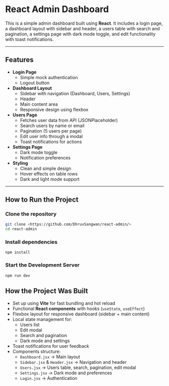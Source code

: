 # React Admin Dashboard

This is a simple admin dashboard built using **React**. It includes a login page, a dashboard layout with sidebar and header, a users table with search and pagination, a settings page with dark mode toggle, and edit functionality with toast notifications.

---

## Features

- **Login Page**
  - Simple mock authentication
  - Logout button
- **Dashboard Layout**
  - Sidebar with navigation (Dashboard, Users, Settings)
  - Header
  - Main content area
  - Responsive design using flexbox
- **Users Page**
  - Fetches user data from API (JSONPlaceholder)
  - Search users by name or email
  - Pagination (5 users per page)
  - Edit user info through a modal
  - Toast notifications for actions
- **Settings Page**
  - Dark mode toggle
  - Notification preferences
- **Styling**
  - Clean and simple design
  - Hover effects on table rows
  - Dark and light mode support

---

## How to Run the Project


### Clone the repository

```bash
git clone <https://github.com/DhruvSangwan/react-admin/>
cd react-admin
```

### Install dependencies
```
npm install
```
### Start the Development Server 
```
npm run dev 
```
## How the Project Was Built

- Set up using **Vite** for fast bundling and hot reload
- Functional **React components** with hooks (`useState`, `useEffect`)
- Flexbox layout for responsive dashboard (sidebar + main content)
- Local state management for:
  - Users list
  - Edit modal
  - Search and pagination
  - Dark mode and settings
- Toast notifications for user feedback
- Components structure:
  - `Dashboard.jsx` → Main layout
  - `Sidebar.jsx` & `Header.jsx` → Navigation and header
  - `Users.jsx` → Users table, search, pagination, edit modal
  - `Settings.jsx` → Dark mode and preferences
  - `Login.jsx` → Authentication
